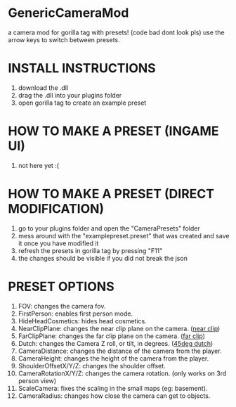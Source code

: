 # GenericCameraMod
a camera mod for gorilla tag with presets! (code bad dont look pls)
use the arrow keys to switch between presets.

# INSTALL INSTRUCTIONS
1. download the .dll
2. drag the .dll into your plugins folder
3. open gorilla tag to create an example preset

# HOW TO MAKE A PRESET (INGAME UI)
1. not here yet :(

# HOW TO MAKE A PRESET (DIRECT MODIFICATION)
1. go to your plugins folder and open the "CameraPresets" folder
2. mess around with the "examplepreset.preset" that was created and save it once you have modified it
3. refresh the presets in gorilla tag by pressing "F11"
4. the changes should be visible if you did not break the json

# PRESET OPTIONS
1. FOV: changes the camera fov.
2. FirstPerson: enables first person mode.
3. HideHeadCosmetics: hides head cosmetics.
4. NearClipPlane: changes the near clip plane on the camera. ([near clip](https://github.com/RiceGM/GenericCameraMod/assets/122515661/f18e05fa-d934-4b43-85f1-61643ca3f009)) 
5. FarClipPlane: changes the far clip plane on the camera. ([far clip](https://github.com/RiceGM/GenericCameraMod/assets/122515661/c274eb9f-0076-48b4-855c-be412c5ae574)) 
6. Dutch: changes the Camera Z roll, or tilt, in degrees. ([45deg dutch](https://github.com/RiceGM/GenericCameraMod/assets/122515661/aa64dc58-c8cb-4839-9f88-474ed0a68453))
7. CameraDistance: changes the distance of the camera from the player.
8. CameraHeight: changes the height of the camera from the player.
9. ShoulderOffsetX/Y/Z: changes the shoulder offset.
10. CameraRotationX/Y/Z: changes the camera rotation. (only works on 3rd person view)
11. ScaleCamera: fixes the scaling in the small maps (eg: basement).
12. CameraRadius: changes how close the camera can get to objects.
